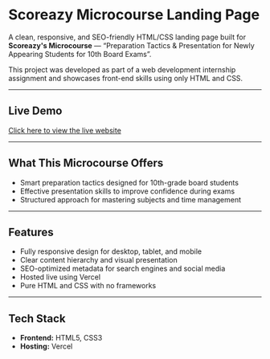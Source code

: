 #  Scoreazy Microcourse Landing Page

A clean, responsive, and SEO-friendly HTML/CSS landing page built for **Scoreazy's Microcourse** — “Preparation Tactics & Presentation for Newly Appearing Students for 10th Board Exams”.

This project was developed as part of a web development internship assignment and showcases front-end skills using only HTML and CSS.

---

##  Live Demo

 [Click here to view the live website](https://scoreazyassign.vercel.app/)  


---


##  What This Microcourse Offers

- Smart preparation tactics designed for 10th-grade board students
- Effective presentation skills to improve confidence during exams
- Structured approach for mastering subjects and time management

---

##  Features

-  Fully responsive design for desktop, tablet, and mobile
-  Clear content hierarchy and visual presentation
-  SEO-optimized metadata for search engines and social media
-  Hosted live using Vercel
-  Pure HTML and CSS with no frameworks

---

##  Tech Stack

- **Frontend:** HTML5, CSS3
- **Hosting:** Vercel

